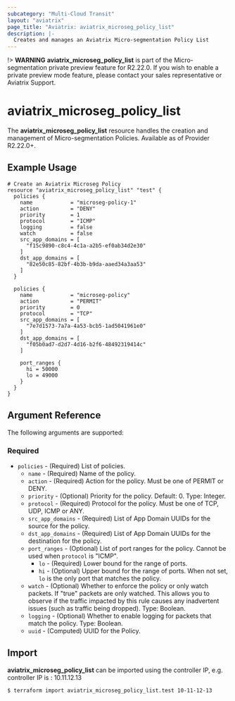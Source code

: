 ```yaml
---
subcategory: "Multi-Cloud Transit"
layout: "aviatrix"
page_title: "Aviatrix: aviatrix_microseg_policy_list"
description: |-
  Creates and manages an Aviatrix Micro-segmentation Policy List
---
```

!> **WARNING** **aviatrix_microseg_policy_list** is part of the Micro-segmentation private preview feature for R2.22.0. If you wish to enable a private preview mode feature, please contact your sales representative or Aviatrix Support.

# aviatrix_microseg_policy_list

The **aviatrix_microseg_policy_list** resource handles the creation and management of Micro-segmentation Policies. Available as of Provider R2.22.0+.

## Example Usage

```hcl
# Create an Aviatrix Microseg Policy
resource "aviatrix_microseg_policy_list" "test" {
  policies {
    name            = "microseg-policy-1"
    action          = "DENY"
    priority        = 1
    protocol        = "ICMP"
    logging         = false
    watch           = false
    src_app_domains = [
      "f15c9890-c8c4-4c1a-a2b5-ef0ab34d2e30"
    ]
    dst_app_domains = [
      "82e50c85-82bf-4b3b-b9da-aaed34a3aa53"
    ]
  }
  
  policies {
    name            = "microseg-policy"
    action          = "PERMIT"
    priority        = 0
    protocol        = "TCP"
    src_app_domains = [
      "7e7d1573-7a7a-4a53-bcb5-1ad5041961e0"
    ]
    dst_app_domains = [
      "f05b0ad7-d2d7-4d16-b2f6-48492319414c"
    ]
    
    port_ranges {
      hi = 50000
      lo = 49000
    }
  }
}
```

## Argument Reference

The following arguments are supported:

### Required

* `policies` - (Required) List of policies.
    * `name` - (Required) Name of the policy.
    * `action` - (Required) Action for the policy. Must be one of PERMIT or DENY.
    * `priority` - (Optional)  Priority for the policy. Default: 0. Type: Integer.
    * `protocol` - (Required) Protocol for the policy. Must be one of TCP, UDP, ICMP or ANY.
    * `src_app_domains` - (Required) List of App Domain UUIDs for the source for the policy.
    * `dst_app_domains` - (Required) List of App Domain UUIDs for the destination for the policy.
    * `port_ranges` - (Optional) List of port ranges for the policy. Cannot be used when `protocol` is "ICMP".
      * `lo` - (Required) Lower bound for the range of ports.
      * `hi` - (Optional) Upper bound for the range of ports. When not set, `lo` is the only port that matches the policy.
    * `watch` - (Optional) Whether to enforce the policy or only watch packets. If "true" packets are only watched. This allows you to observe if the traffic impacted by this rule causes any inadvertent issues (such as traffic being dropped). Type: Boolean.
    * `logging` - (Optional) Whether to enable logging for packets that match the policy. Type: Boolean.
    * `uuid` - (Computed) UUID for the Policy.

## Import

**aviatrix_microseg_policy_list** can be imported using the controller IP, e.g. controller IP is : 10.11.12.13

```
$ terraform import aviatrix_microseg_policy_list.test 10-11-12-13
```
